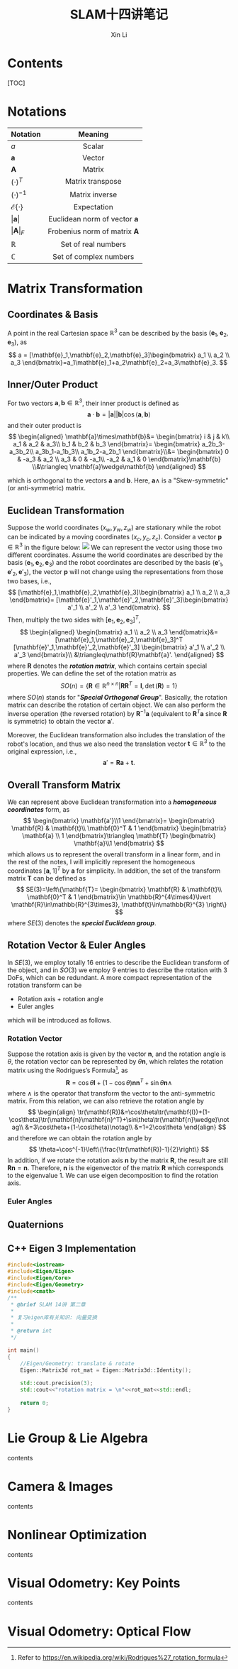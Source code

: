 # <center>**SLAM十四讲笔记** 
<center> Xin Li </center>

# Contents 
[TOC]

# Notations
Notation|Meaning
---|:--:
$a$|Scalar
$\mathbf{a}$|Vector
$\mathbf{A}$|Matrix
$(\cdot)^T$|Matrix transpose
$(\cdot)^{-1}$|Matrix inverse
$\mathcal{E}\{\cdot\}$|Expectation
$\|\mathbf{a}\|$|Euclidean norm of vector $\mathbf{a}$
$\|\mathbf{A}\|_F$|Frobenius norm of matrix $\mathbf{A}$
$\mathbb{R}$|Set of real numbers
$\mathbb{C}$|Set of complex numbers

<!-- pagebreak -->

# Matrix Transformation

## Coordinates & Basis 
A point in the real Cartesian space $\mathbb{R}^3$ can be described by the basis $(\mathbf{e}_1,\mathbf{e}_2,\mathbf{e}_3)$, as
$$
a = [\mathbf{e}_1,\mathbf{e}_2,\mathbf{e}_3]\begin{bmatrix}
        a_1 \\ a_2 \\ a_3
    \end{bmatrix}=a_1\mathbf{e}_1+a_2\mathbf{e}_2+a_3\mathbf{e}_3.
$$

## Inner/Outer Product 
For two vectors $\mathbf{a},\mathbf{b}\in \mathbb{R}^3$, their inner product is defined as
$$
\mathbf{a}\cdot\mathbf{b}=|\mathbf{a}||\mathbf{b}|\cos\left<\mathbf{a},\mathbf{b}\right>
$$
and their outer product is
$$
\begin{aligned}
    \mathbf{a}\times\mathbf{b}&=
\begin{bmatrix}
    i & j & k\\
    a_1 & a_2 & a_3\\
    b_1 & b_2 & b_3
\end{bmatrix}=
\begin{bmatrix}
    a_2b_3-a_3b_2\\
    a_3b_1-a_1b_3\\
    a_1b_2-a_2b_1
\end{bmatrix}\\&=
\begin{bmatrix}
    0 & -a_3 & a_2 \\
    a_3 & 0 & -a_1\\
    -a_2 & a_1 & 0
\end{bmatrix}\mathbf{b}
\\&\triangleq \mathbf{a}\wedge\mathbf{b}
\end{aligned}
$$

which is orthogonal to the vectors $\mathbf{a}$ and $\mathbf{b}$. Here, $\mathbf{a}\wedge$ is a "Skew-symmetric" (or anti-symmetric) matrix.

## Euclidean Transformation 
Suppose the world coordinates $(x_w,y_w,z_w)$ are stationary while the robot can be indicated by a moving coordinates $(x_c,y_c,z_c)$. Consider a vector $\mathbf{p}\in\mathbb{R}^3$ in the figure below: 
![](D:\SelfLearning_vscode\MyProject\learn_slam\docs\figures\coordinate_transform.png)
We can represent the vector using those two different coordinates. Assume the world coordinates are described by the basis $(\mathbf{e}_1,\mathbf{e}_2,\mathbf{e}_3)$ and the robot coordinates are described by the basis $(\mathbf{e}'_1,\mathbf{e}'_2,\mathbf{e}'_3)$, the vector $\mathbf{p}$ will not change using the representations from those two bases, i.e.,
$$
[\mathbf{e}_1,\mathbf{e}_2,\mathbf{e}_3]\begin{bmatrix}
        a_1 \\ a_2 \\ a_3
    \end{bmatrix}=
[\mathbf{e}'_1,\mathbf{e}'_2,\mathbf{e}'_3]\begin{bmatrix}
        a'_1 \\ a'_2 \\ a'_3
    \end{bmatrix}.
$$
Then, multiply the two sides with $[\mathbf{e}_1,\mathbf{e}_2,\mathbf{e}_3]^T$,
$$
\begin{aligned}
    \begin{bmatrix}
        a_1 \\ a_2 \\ a_3
    \end{bmatrix}&=
[\mathbf{e}_1,\mathbf{e}_2,\mathbf{e}_3]^T
[\mathbf{e}'_1,\mathbf{e}'_2,\mathbf{e}'_3]
\begin{bmatrix}
        a'_1 \\ a'_2 \\ a'_3
    \end{bmatrix}\\
    &\triangleq\mathbf{R}\mathbf{a}'.
\end{aligned}
$$
where $\mathbf{R}$ denotes the ***rotation matrix***, which contains certain special properties. We can define the set of the rotation matrix as
$$
SO(n)=\{\mathbf{R}\in\mathbb{R}^{n\times n}\lvert\mathbf{R}\mathbf{R}^T=\mathbf{I},\det(\mathbf{R})=1\}
$$
where $SO(n)$ stands for "***Special Orthogonal Group***". Basically, the rotation matrix can describe the rotation of certain object. We can also perform the inverse operation (the reversed rotation) by $\mathbf{R}^{-1}\mathbf{a}$ (equivalent to $\mathbf{R}^{T}\mathbf{a}$ since $\mathbf{R}$ is symmetric) to obtain the vector $\mathbf{a}'$.

Moreover, the Euclidean transformation also includes the translation of the robot's location, and thus we also need the translation vector $\mathbf{t}\in\mathbb{R}^3$ to the original expression, i.e.,
$$
\mathbf{a}'=\mathbf{R}\mathbf{a}+\mathbf{t}.
$$

## Overall Transform Matrix
We can represent above Euclidean transformation into a ***homogeneous coordinates*** form, as
$$
\begin{bmatrix}
    \mathbf{a'}\\1
\end{bmatrix}=
\begin{bmatrix}
    \mathbf{R} & \mathbf{t}\\
    \mathbf{0}^T & 1
\end{bmatrix}
\begin{bmatrix}
    \mathbf{a} \\ 1
\end{bmatrix}\triangleq
\mathbf{T}
\begin{bmatrix}
    \mathbf{a}\\1
\end{bmatrix}
$$
which allows us to represent the overall transform in a linear form, and in the rest of the notes, I will implicitly represent the homogeneous coordinates $[\mathbf{a},1]^T$ by $\mathbf{a}$ for simplicity. In addition, the set of the transform matrix $\mathbf{T}$ can be defined as
$$
SE(3)=\left\{\mathbf{T}=
\begin{bmatrix}
    \mathbf{R} & \mathbf{t}\\
    \mathbf{0}^T & 1
\end{bmatrix}\in \mathbb{R}^{4\times4}\lvert
\mathbf{R}\in\mathbb{R}^{3\times3},
\mathbf{t}\in\mathbb{R}^{3}
\right\}
$$
where $SE(3)$ denotes the ***special Euclidean group***.

## Rotation Vector & Euler Angles

In $SE(3)$, we employ totally 16 entries to describe the Euclidean transform of the object, and in $SO(3)$ we employ 9 entries to describe the rotation with 3 DoFs, which can be redundant. A more compact representation of the rotation transform can be

- Rotation axis + rotation angle
- Euler angles

which will be introduced as follows.

### Rotation Vector

Suppose the rotation axis is given by the vector $\mathbf{n}$, and the rotation angle is $\theta$, the rotation vector can be represented by $\theta\mathbf{n}$, which relates the rotation matrix using the Rodrigues’s Formula[^Rodrigue], as
$$
\mathbf{R}=\cos\theta\mathbf{I}+(1-\cos\theta)\mathbf{n}\mathbf{n}^T+\sin\theta\mathbf{n}\wedge
$$
where $\wedge$ is the operator that transform the vector to the anti-symmetric matrix. From this relation, we can also retrieve the rotation angle by
$$
\begin{align}
\tr(\mathbf{R})&=\cos\theta\tr(\mathbf{I})+(1-\cos\theta)\tr(\mathbf{n}\mathbf{n}^T)+\sin\theta\tr(\mathbf{n}\wedge)\notag\\
&=3\cos\theta+(1-\cos\theta)\notag\\
&=1+2\cos\theta
\end{align}
$$
and therefore we can obtain the rotation angle by
$$
\theta=\cos^{-1}\left\{\frac{\tr(\mathbf{R})-1}{2}\right\}
$$
In addition, if we rotate the rotation axis $\mathbf{n}$ by the matrix $\mathbf{R}$, the result are still $\mathbf{R}\mathbf{n}=\mathbf{n}$. Therefore, $\mathbf{n}$ is the eigenvector of the matrix $\mathbf{R}$ which corresponds to the eigenvalue 1. We can use eigen decomposition to find the rotation axis.

[^Rodrigue]: Refer to https://en.wikipedia.org/wiki/Rodrigues%27_rotation_formula

### Euler Angles




## Quaternions



## C++ Eigen 3 Implementation

```c++
#include<iostream>
#include<Eigen/Eigen>
#include<Eigen/Core>
#include<Eigen/Geometry>
#include<cmath>
/**
 * @brief SLAM 14讲 第二章
 * 
 * 复习eigen库有关知识: 向量变换
 * 
 * @return int 
 */

int main()
{
    //Eigen/Geometry: translate & rotate
    Eigen::Matrix3d rot_mat = Eigen::Matrix3d::Identity();
    
    std::cout.precision(3);
    std::cout<<"rotation matrix = \n"<<rot_mat<<std::endl;
    
    return 0;
}
```

# Lie Group & Lie Algebra

contents

# Camera & Images

contents

# Nonlinear Optimization

contents

# Visual Odometry: Key Points

contents

# Visual Odometry: Optical Flow


